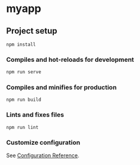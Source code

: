 # myapp

## Project setup 
```
npm install
```

### Compiles and hot-reloads for development
```1
npm run serve
```

### Compiles and minifies for production
```
npm run build
```

### Lints and fixes files
```
npm run lint
```

### Customize configuration
See [Configuration Reference](https://cli.vuejs.org/config/).
